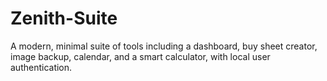 # Zenith-Suite
A modern, minimal suite of tools including a dashboard, buy sheet creator, image backup, calendar, and a smart calculator, with local user authentication.
